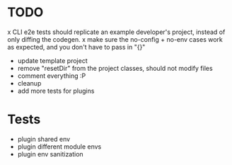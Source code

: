 # TODO
x CLI e2e tests should replicate an example developer's project, instead of only diffing the codegen.
x make sure the no-config + no-env cases work as expected, and you don't have to pass in "{}"
- update template project
- remove "resetDir" from the project classes, should not modify files
- comment everything :P
- cleanup
- add more tests for plugins

# Tests
- plugin shared env
- plugin different module envs
- plugin env sanitization
